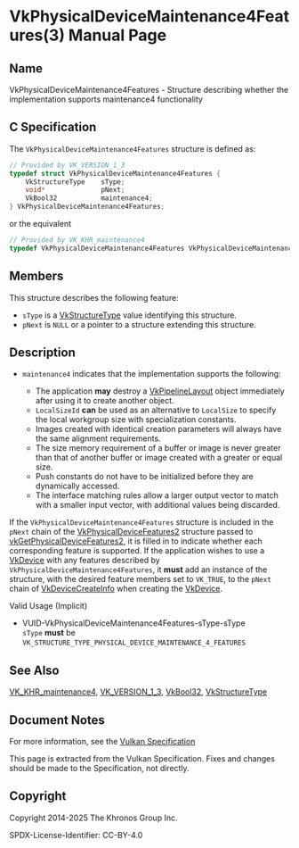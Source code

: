 # VkPhysicalDeviceMaintenance4Features(3) Manual Page

## Name

VkPhysicalDeviceMaintenance4Features - Structure describing whether the implementation supports maintenance4 functionality



## [](#_c_specification)C Specification

The `VkPhysicalDeviceMaintenance4Features` structure is defined as:

```c++
// Provided by VK_VERSION_1_3
typedef struct VkPhysicalDeviceMaintenance4Features {
    VkStructureType    sType;
    void*              pNext;
    VkBool32           maintenance4;
} VkPhysicalDeviceMaintenance4Features;
```

or the equivalent

```c++
// Provided by VK_KHR_maintenance4
typedef VkPhysicalDeviceMaintenance4Features VkPhysicalDeviceMaintenance4FeaturesKHR;
```

## [](#_members)Members

This structure describes the following feature:

- `sType` is a [VkStructureType](https://registry.khronos.org/vulkan/specs/latest/man/html/VkStructureType.html) value identifying this structure.
- `pNext` is `NULL` or a pointer to a structure extending this structure.

## [](#_description)Description

- []()`maintenance4` indicates that the implementation supports the following:
  
  - The application **may** destroy a [VkPipelineLayout](https://registry.khronos.org/vulkan/specs/latest/man/html/VkPipelineLayout.html) object immediately after using it to create another object.
  - `LocalSizeId` **can** be used as an alternative to `LocalSize` to specify the local workgroup size with specialization constants.
  - Images created with identical creation parameters will always have the same alignment requirements.
  - The size memory requirement of a buffer or image is never greater than that of another buffer or image created with a greater or equal size.
  - Push constants do not have to be initialized before they are dynamically accessed.
  - The interface matching rules allow a larger output vector to match with a smaller input vector, with additional values being discarded.

If the `VkPhysicalDeviceMaintenance4Features` structure is included in the `pNext` chain of the [VkPhysicalDeviceFeatures2](https://registry.khronos.org/vulkan/specs/latest/man/html/VkPhysicalDeviceFeatures2.html) structure passed to [vkGetPhysicalDeviceFeatures2](https://registry.khronos.org/vulkan/specs/latest/man/html/vkGetPhysicalDeviceFeatures2.html), it is filled in to indicate whether each corresponding feature is supported. If the application wishes to use a [VkDevice](https://registry.khronos.org/vulkan/specs/latest/man/html/VkDevice.html) with any features described by `VkPhysicalDeviceMaintenance4Features`, it **must** add an instance of the structure, with the desired feature members set to `VK_TRUE`, to the `pNext` chain of [VkDeviceCreateInfo](https://registry.khronos.org/vulkan/specs/latest/man/html/VkDeviceCreateInfo.html) when creating the [VkDevice](https://registry.khronos.org/vulkan/specs/latest/man/html/VkDevice.html).

Valid Usage (Implicit)

- [](#VUID-VkPhysicalDeviceMaintenance4Features-sType-sType)VUID-VkPhysicalDeviceMaintenance4Features-sType-sType  
  `sType` **must** be `VK_STRUCTURE_TYPE_PHYSICAL_DEVICE_MAINTENANCE_4_FEATURES`

## [](#_see_also)See Also

[VK\_KHR\_maintenance4](https://registry.khronos.org/vulkan/specs/latest/man/html/VK_KHR_maintenance4.html), [VK\_VERSION\_1\_3](https://registry.khronos.org/vulkan/specs/latest/man/html/VK_VERSION_1_3.html), [VkBool32](https://registry.khronos.org/vulkan/specs/latest/man/html/VkBool32.html), [VkStructureType](https://registry.khronos.org/vulkan/specs/latest/man/html/VkStructureType.html)

## [](#_document_notes)Document Notes

For more information, see the [Vulkan Specification](https://registry.khronos.org/vulkan/specs/latest/html/vkspec.html#VkPhysicalDeviceMaintenance4Features)

This page is extracted from the Vulkan Specification. Fixes and changes should be made to the Specification, not directly.

## [](#_copyright)Copyright

Copyright 2014-2025 The Khronos Group Inc.

SPDX-License-Identifier: CC-BY-4.0